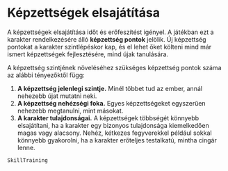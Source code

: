 # Képzettségek elsajátítása

A képzettségek elsajátítása időt és erőfeszítést igényel. A játékban ezt a karakter rendelkezésére álló **képzettség pontok** jelölik. Új képzettség pontokat a karakter szintlépéskor kap, és el lehet őket költeni mind már ismert képzettségek fejlesztésére, mind újak tanulására.

A képzettség szintjének növeléséhez szükséges képzettség pontok száma az alábbi tényezőktől függ:

1. **A képzettség jelenlegi szintje.** Minél többet tud az ember, annál nehezebb újat mutatni neki.
2. **A képzettség nehézségi foka.** Egyes képzettségeket egyszerűen nehezebb megtanulni, mint másokat.
3. **A karakter tulajdonságai.** A képzettségek többségét könnyebb elsajátítani, ha a karakter egy bizonyos tulajdonsága kiemelkedően magas vagy alacsony. Nehéz, kétkezes fegyverekkel például sokkal könnyebb gyakorolni, ha a karakter erőteljes testalkatú, mintha cingár lenne.

`SkillTraining`